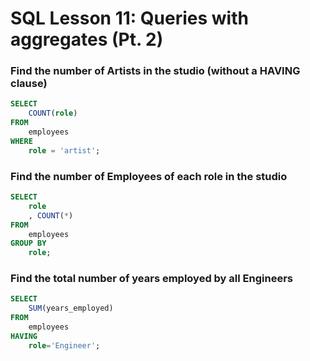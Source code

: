# SQL Lesson 11: Queries with aggregates (Pt. 2)

### Find the number of Artists in the studio (without a HAVING clause)
```sql
SELECT 
    COUNT(role) 
FROM 
    employees
WHERE
    role = 'artist';
```

### Find the number of Employees of each role in the studio
```sql
SELECT 
    role
    , COUNT(*)
FROM 
    employees
GROUP BY
    role;
```

### Find the total number of years employed by all Engineers
```sql
SELECT 
    SUM(years_employed)
FROM 
    employees
HAVING
    role='Engineer';
```